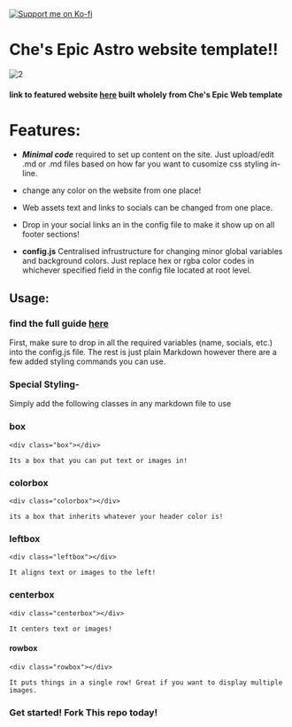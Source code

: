 
 
<a href="https://ko-fi.com/0xcheth/" target="_blank">
  <img src="https://github.com/user-attachments/assets/05f86ab7-f337-4897-8213-de52f682cbba" alt="Support me on Ko-fi">
</a> 

# Che's Epic Astro website template!!

![2](https://github.com/user-attachments/assets/ed86b3d4-2cec-4ad4-94ae-1a169f80329b)

#### link to featured website <a href="https://0xcheth.com/">here</a> built wholely from Che's Epic Web template
# Features:

- ***Minimal code*** required to set up content on the site. Just upload/edit .md or .md files based on how far you want to cusomize css styling in-line.

- change any color on the website from one place!
  
- Web assets text and links to socials can be changed from one place.

- Drop in your social links an in the config file to make it show up on all footer sections!

- **config.js** Centralised infrustructure for changing minor global variables and background colors. Just replace hex or rgba color codes in whichever specified field in the config file located at root level.

## Usage:

### find the full guide [here](https://template.0xcheth.dev/blog/about-this-site/)
First, make sure to drop in all the required variables (name, socials, etc.) into the config.js file. The rest is just plain Markdown however there are a few added styling commands you can use.

### Special Styling-

Simply add the following classes in any markdown file to use


### box
```
<div class="box"></div>

Its a box that you can put text or images in!
```
### colorbox
```
<div class="colorbox"></div>

its a box that inherits whatever your header color is!
```
### leftbox
```
<div class="leftbox"></div>

It aligns text or images to the left!
```
### centerbox
```
<div class="centerbox"></div>

It centers text or images!
```

#### rowbox
```
<div class="rowbox"></div>

It puts things in a single row! Great if you want to display multiple images.
```

### Get started! Fork This repo today!
